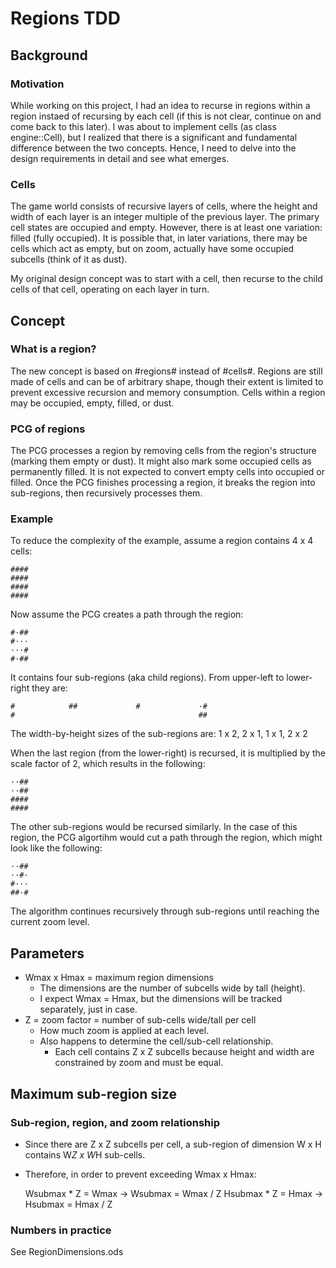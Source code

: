 Regions TDD
===========

Background
----------

### Motivation

While working on this project, I had an idea to recurse in regions within a region instaed of recursing by each cell (if this is not clear, continue on and come back to this later). I was about to implement cells (as class engine::Cell), but I realized that there is a significant and fundamental difference between the two concepts. Hence, I need to delve into the design requirements in detail and see what emerges.

### Cells

The game world consists of recursive layers of cells, where the height and width of each layer is an integer multiple of the previous layer. The primary cell states are occupied and empty. However, there is at least one variation: filled (fully occupied). It is possible that, in later variations, there may be cells which act as empty, but on zoom, actually have some occupied subcells (think of it as dust).

My original design concept was to start with a cell, then recurse to the child cells of that cell, operating on each layer in turn.

Concept
-------

### What is a region?

The new concept is based on #regions# instead of #cells#. Regions are still made of cells and can be of arbitrary shape, though their extent is limited to prevent excessive recursion and memory consumption. Cells within a region may be occupied, empty, filled, or dust.

### PCG of regions

The PCG processes a region by removing cells from the region's structure (marking them empty or dust). It might also mark some occupied cells as permanently filled. It is not expected to convert empty cells into occupied or filled. Once the PCG finishes processing a region, it breaks the region into sub-regions, then recursively processes them.

### Example

To reduce the complexity of the example, assume a region contains 4 x 4 cells:

```
####
####
####
####
```

Now assume the PCG creates a path through the region:

```
#·##
#··· 
···#
#·##
```

It contains four sub-regions (aka child regions). From upper-left to lower-right they are:

```
#            ##             #             ·#
#                                         ##
```

The width-by-height sizes of the sub-regions are: 1 x 2, 2 x 1, 1 x 1, 2 x 2

When the last region (from the lower-right) is recursed, it is multiplied by the scale factor of 2, which results in the following:

```
··##
··##
####
####
```

The other sub-regions would be recursed similarly. In the case of this region, the PCG algortihm would cut a path through the region, which might look like the following:

```
··##
··#·
#···
##·#
```

The algorithm continues recursively through sub-regions until reaching the current zoom level.

Parameters
----------

- Wmax x Hmax = maximum region dimensions
    - The dimensions are the number of subcells wide by tall (height).
    - I expect Wmax = Hmax, but the dimensions will be tracked separately, just in case.
- Z = zoom factor = number of sub-cells wide/tall per cell
    - How much zoom is applied at each level.
    - Also happens to determine the cell/sub-cell relationship.
        - Each cell contains Z x Z subcells because height and width are constrained by zoom and must be equal.

Maximum sub-region size
-----------------------

### Sub-region, region, and zoom relationship

- Since there are Z x Z subcells per cell, a sub-region of dimension W x H contains W*Z x W*H sub-cells.
- Therefore, in order to prevent exceeding Wmax x Hmax:

    Wsubmax * Z = Wmax  ->  Wsubmax = Wmax / Z
    Hsubmax * Z = Hmax  ->  Hsubmax = Hmax / Z

### Numbers in practice

See RegionDimensions.ods


